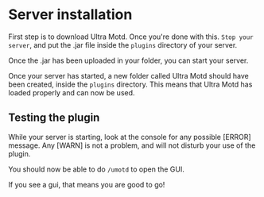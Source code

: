 # Server installation
First step is to download Ultra Motd. Once you're done with this. `Stop your server`, and put the .jar file inside the `plugins` directory of your server.
<br>

Once the .jar has been uploaded in your folder, you can start your server.
<br>

Once your server has started, a new folder called Ultra Motd should have been created, inside the `plugins` directory. This means that Ultra Motd has loaded properly and can now be used.
<br>

## Testing the plugin
While your server is starting, look at the console for any possible [ERROR] message. Any [WARN] is not a problem, and will not disturb your use of the plugin.

You should now be able to do `/umotd` to open the GUI.

If you see a gui, that means you are good to go!
